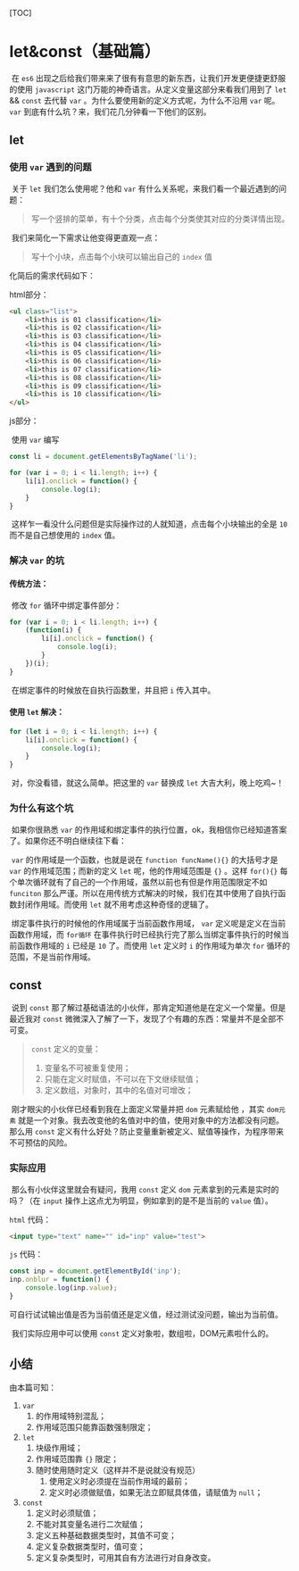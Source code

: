[TOC]

# let&const（基础篇）

​	在 `es6` 出现之后给我们带来来了很有有意思的新东西，让我们开发更便捷更舒服的使用 `javascript` 这门万能的神奇语言。从定义变量这部分来看我们用到了 `let` && `const` 去代替 `var` 。为什么要使用新的定义方式呢，为什么不沿用 `var` 呢。`var` 到底有什么坑？来，我们花几分钟看一下他们的区别。

## let

### 使用 `var` 遇到的问题

​	关于 `let` 我们怎么使用呢？他和 `var` 有什么关系呢，来我们看一个最近遇到的问题：

> 写一个竖排的菜单，有十个分类，点击每个分类使其对应的分类详情出现。

​	我们来简化一下需求让他变得更直观一点：

> 写十个小块，点击每个小块可以输出自己的 `index` 值

化简后的需求代码如下：

html部分：

```html
<ul class="list">
	<li>this is 01 classification</li>
	<li>this is 02 classification</li>
	<li>this is 03 classification</li>
	<li>this is 04 classification</li>
	<li>this is 05 classification</li>
	<li>this is 06 classification</li>
	<li>this is 07 classification</li>
	<li>this is 08 classification</li>
	<li>this is 09 classification</li>
	<li>this is 10 classification</li>
</ul>
```

js部分：

​	使用 `var` 编写

```js
const li = document.getElementsByTagName('li');

for (var i = 0; i < li.length; i++) {
	li[i].onclick = function() {
		console.log(i);
	}
}
```

​	这样乍一看没什么问题但是实际操作过的人就知道，点击每个小块输出的全是 `10` 而不是自己想使用的 `index` 值。

### 解决 `var` 的坑

#### 传统方法：

​	修改 `for` 循环中绑定事件部分：

```js
for (var i = 0; i < li.length; i++) {
	(function(i) {
		li[i].onclick = function() {
			console.log(i);
		}
	})(i);
}
```

​	在绑定事件的时候放在自执行函数里，并且把 `i` 传入其中。

#### 使用 `let` 解决：

```js
for (let i = 0; i < li.length; i++) {
	li[i].onclick = function() {
		console.log(i);
	}
}
```

​	对，你没看错，就这么简单。把这里的 `var` 替换成 `let` 大吉大利，晚上吃鸡~！

### 为什么有这个坑

​	如果你很熟悉 `var` 的作用域和绑定事件的执行位置，ok，我相信你已经知道答案了。如果你还不明白继续往下看：

​		`var` 的作用域是一个函数，也就是说在 `function funcName(){}` 的大括号才是 `var` 的作用域范围；而新的定义 `let` 呢，他的作用域范围是 `{}` 。这样 `for(){}` 每个单次循环就有了自己的一个作用域，虽然以前也有但是作用范围限定不如 `funciton` 那么严谨。所以在用传统方式解决的时候，我们在其中使用了自执行函数封闭作用域。而使用 `let` 就不用考虑这种奇怪的逻辑了。

​	绑定事件执行的时候他的作用域属于当前函数作用域， `var` 定义呢是定义在当前函数作用域，而 `for循环` 在事件执行时已经执行完了那么当绑定事件执行的时候当前函数作用域的 `i` 已经是 `10` 了。而使用 `let` 定义时 `i` 的作用域为单次 `for` 循环的范围，不是当前作用域。

## const

​	说到 `const` 那了解过基础语法的小伙伴，那肯定知道他是在定义一个常量。但是最近我对 `const` 微微深入了解了一下，发现了个有趣的东西：常量并不是全部不可变。

> `const` 定义的变量：
>
> 1. 变量名不可被重复使用；
> 2. 只能在定义时赋值，不可以在下文继续赋值；
> 3. 定义数组，对象时，其中的名值对可增改；

​	刚才眼尖的小伙伴已经看到我在上面定义常量并把 `dom` 元素赋给他 ，其实 `dom元素` 就是一个对象。我去改变他的名值对中的值，使用对象中的方法都没有问题。那么用 `const` 定义有什么好处？防止变量重新被定义、赋值等操作，为程序带来不可预估的风险。

### 实际应用

​	那么有小伙伴这里就会有疑问，我用 `const` 定义 `dom` 元素拿到的元素是实时的吗？（在 `input` 操作上这点尤为明显，例如拿到的是不是当前的 `value` 值）。

`html` 代码：

```html
<input type="text" name="" id="inp" value="test">
```

`js` 代码：

```js
const inp = document.getElementById('inp');
inp.onblur = function() {
	console.log(inp.value);
}
```

可自行试试输出值是否为当前值还是定义值，经过测试没问题，输出为当前值。

​	我们实际应用中可以使用 `const` 定义对象啦，数组啦，DOM元素啦什么的。

## 小结

由本篇可知：

1. `var` 
   1. 的作用域特别混乱；
   2. 作用域范围只能靠函数强制限定；
2. `let`
   1. 块级作用域；
   2. 作用域范围靠 `{}`  限定；
   3. 随时使用随时定义（这样并不是说就没有规范）
      1. 使用定义时必须提在当前作用域的最前；
      2. 定义时必须做赋值，如果无法立即赋具体值，请赋值为 `null`；
3. `const`
   1. 定义时必须赋值；
   2. 不能对其变量名进行二次赋值；
   3. 定义五种基础数据类型时，其值不可变；
   4. 定义复杂数据类型时，值可变；
   5. 定义复杂类型时，可用其自有方法进行对自身改变。